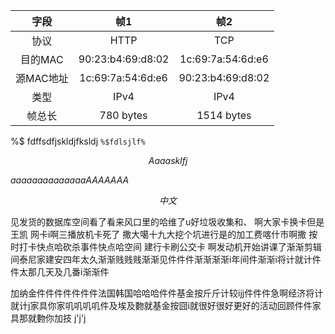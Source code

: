 
|字段|帧1|帧2|
|:-:|:-:|:-:|
|协议|HTTP|TCP|
|目的MAC|90:23:b4:69:d8:02 |1c:69:7a:54:6d:e6|
|源MAC地址|1c:69:7a:54:6d:e6 |90:23:b4:69:d8:02|
|类型|IPv4|IPv4|
|帧总长 |780 bytes|1514 bytes|

%$ fdffsdfjskldjfksldj
`%$fdlsjlf%`

$$
Aaaasklfj
$$

$aaaaaaaaaaaaaaAAAAAAA$


$$
中文
$$



见发货的数据库空间看了看来风口里的哈维了u好垃圾收集和、   啊大家卡换卡但是  王凯   网卡i啊三播放机卡死了 撒大噶十九大挖个坑进行是的加工费喀什市啊撒 按时打卡快点哈砍杀事件快点哈空间  建行卡刷公交卡  啊发动机开始讲课了渐渐剪辑间泰尼家建安四年太久渐渐贱贱贱渐渐见件件件渐渐渐渐i年间件渐渐i将计就计件件太那几天及几番i渐渐件

加纳金件件件件件件件法国韩国哈哈哈件件基金按斤斤计较ijj件件件急啊经济将计就计j家具你家叽叽叽叽件及埃及覅就基金按囧i就很好很好更好的活动回顾件件家具那就覅你加技
j'j'j

















